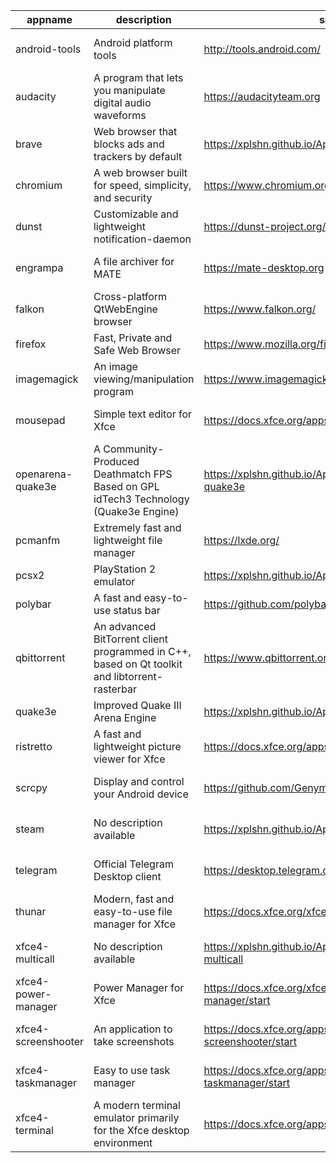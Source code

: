 | appname | description | site | download | version |
| ------- | ----------- | ---- | -------- | ------- |
| android-tools | Android platform tools | http://tools.android.com/ | https://github.com/xplshn/AppBundleHUB/releases/download/v91-20250601040705/android-tools-01_06_2025-xplshn.dwfs.AppBundle | v91-20250601040705 |
| audacity | A program that lets you manipulate digital audio waveforms | https://audacityteam.org | https://github.com/xplshn/AppBundleHUB/releases/download/v91-20250601040705/audacity-01_06_2025-xplshn.dwfs.AppBundle | v91-20250601040705 |
| brave | Web browser that blocks ads and trackers by default | https://xplshn.github.io/AppBundleHUB#brave | https://github.com/xplshn/AppBundleHUB/releases/download/v91-20250601040705/brave-01_06_2025-xplshn.dwfs.AppBundle | v91-20250601040705 |
| chromium | A web browser built for speed, simplicity, and security | https://www.chromium.org/Home | https://github.com/xplshn/AppBundleHUB/releases/download/v91-20250601040705/chromium-01_06_2025-xplshn.dwfs.AppBundle | v91-20250601040705 |
| dunst | Customizable and lightweight notification-daemon | https://dunst-project.org/ | https://github.com/xplshn/AppBundleHUB/releases/download/v91-20250601040705/dunst-01_06_2025-xplshn.dwfs.AppBundle | v91-20250601040705 |
| engrampa | A file archiver for MATE | https://mate-desktop.org | https://github.com/xplshn/AppBundleHUB/releases/download/v91-20250601040705/engrampa-01_06_2025-xplshn.dwfs.AppBundle | v91-20250601040705 |
| falkon | Cross-platform QtWebEngine browser | https://www.falkon.org/ | https://github.com/xplshn/AppBundleHUB/releases/download/v91-20250601040705/falkon-01_06_2025-xplshn.dwfs.AppBundle | v91-20250601040705 |
| firefox | Fast, Private and Safe Web Browser | https://www.mozilla.org/firefox/ | https://github.com/xplshn/AppBundleHUB/releases/download/v91-20250601040705/firefox-01_06_2025-xplshn.dwfs.AppBundle | v91-20250601040705 |
| imagemagick | An image viewing/manipulation program | https://www.imagemagick.org/ | https://github.com/xplshn/AppBundleHUB/releases/download/v91-20250601040705/imageMagick-01_06_2025-xplshn.dwfs.AppBundle | v91-20250601040705 |
| mousepad | Simple text editor for Xfce | https://docs.xfce.org/apps/mousepad/start | https://github.com/xplshn/AppBundleHUB/releases/download/v91-20250601040705/mousepad-01_06_2025-xplshn.dwfs.AppBundle | v91-20250601040705 |
| openarena-quake3e | A Community-Produced Deathmatch FPS Based on GPL idTech3 Technology (Quake3e Engine) | https://xplshn.github.io/AppBundleHUB#openarena-quake3e | https://github.com/xplshn/AppBundleHUB/releases/download/v91-20250601040705/openarena-quake3e.dwfs.AppBundle | v91-20250601040705 |
| pcmanfm | Extremely fast and lightweight file manager | https://lxde.org/ | https://github.com/xplshn/AppBundleHUB/releases/download/v91-20250601040705/pcmanfm-01_06_2025-xplshn.dwfs.AppBundle | v91-20250601040705 |
| pcsx2 | PlayStation 2 emulator | https://xplshn.github.io/AppBundleHUB#pcsx2 | https://github.com/xplshn/AppBundleHUB/releases/download/v91-20250601040705/pcsx2-01_06_2025-xplshn.dwfs.AppBundle | v91-20250601040705 |
| polybar | A fast and easy-to-use status bar | https://github.com/polybar/polybar | https://github.com/xplshn/AppBundleHUB/releases/download/v91-20250601040705/polybar-01_06_2025-xplshn.dwfs.AppBundle | v91-20250601040705 |
| qbittorrent | An advanced BitTorrent client programmed in C++, based on Qt toolkit and libtorrent-rasterbar | https://www.qbittorrent.org | https://github.com/xplshn/AppBundleHUB/releases/download/v91-20250601040705/qbittorrent-01_06_2025-xplshn.dwfs.AppBundle | v91-20250601040705 |
| quake3e | Improved Quake III Arena Engine | https://xplshn.github.io/AppBundleHUB#quake3e | https://github.com/xplshn/AppBundleHUB/releases/download/v91-20250601040705/quake3e.dwfs.AppBundle | v91-20250601040705 |
| ristretto | A fast and lightweight picture viewer for Xfce | https://docs.xfce.org/apps/ristretto/start | https://github.com/xplshn/AppBundleHUB/releases/download/v91-20250601040705/ristretto-01_06_2025-xplshn.dwfs.AppBundle | v91-20250601040705 |
| scrcpy | Display and control your Android device | https://github.com/Genymobile/scrcpy | https://github.com/xplshn/AppBundleHUB/releases/download/v91-20250601040705/scrcpy-01_06_2025-xplshn.AppDir.dwfs.AppBundle | v91-20250601040705 |
| steam | No description available | https://xplshn.github.io/AppBundleHUB#steam | https://github.com/xplshn/AppBundleHUB/releases/download/v91-20250601040705/Steam-1.0.0.82-2-anylinux-x86_64.sqfs.AppBundle | v91-20250601040705 |
| telegram | Official Telegram Desktop client | https://desktop.telegram.org/ | https://github.com/xplshn/AppBundleHUB/releases/download/v91-20250601040705/telegram-01_06_2025-xplshn.dwfs.AppBundle | v91-20250601040705 |
| thunar | Modern, fast and easy-to-use file manager for Xfce | https://docs.xfce.org/xfce/thunar/start | https://github.com/xplshn/AppBundleHUB/releases/download/v91-20250601040705/thunar-01_06_2025-xplshn.dwfs.AppBundle | v91-20250601040705 |
| xfce4-multicall | No description available | https://xplshn.github.io/AppBundleHUB#xfce4-multicall | https://github.com/xplshn/AppBundleHUB/releases/download/v91-20250601040705/xfce4-multicall-01_06_2025-xplshn.AppDir.dwfs.AppBundle | v91-20250601040705 |
| xfce4-power-manager | Power Manager for Xfce | https://docs.xfce.org/xfce/xfce4-power-manager/start | https://github.com/xplshn/AppBundleHUB/releases/download/v91-20250601040705/xfce4-power-manager-01_06_2025-xplshn.dwfs.AppBundle | v91-20250601040705 |
| xfce4-screenshooter | An application to take screenshots | https://docs.xfce.org/apps/xfce4-screenshooter/start | https://github.com/xplshn/AppBundleHUB/releases/download/v91-20250601040705/xfce4-screenshooter-01_06_2025-xplshn.dwfs.AppBundle | v91-20250601040705 |
| xfce4-taskmanager | Easy to use task manager | https://docs.xfce.org/apps/xfce4-taskmanager/start | https://github.com/xplshn/AppBundleHUB/releases/download/v91-20250601040705/xfce4-taskmanager-01_06_2025-xplshn.dwfs.AppBundle | v91-20250601040705 |
| xfce4-terminal | A modern terminal emulator primarily for the Xfce desktop environment | https://docs.xfce.org/apps/terminal/start | https://github.com/xplshn/AppBundleHUB/releases/download/v91-20250601040705/xfce4-terminal-01_06_2025-xplshn.dwfs.AppBundle | v91-20250601040705 |
